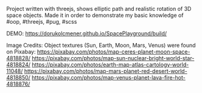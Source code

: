 Project written with threejs, shows elliptic path and realistic rotation of 3D space objects. 
Made it in order to demonstrate my basic knowledge of #oop, #threejs, #pug, #scss

DEMO:
https://dorukolcmener.github.io/SpacePlayground/build/

Image Credits:
Object textures (Sun, Earth, Moon, Mars, Venus) were found on Pixabay:
https://pixabay.com/photos/map-ceres-planet-moon-space-4818828/
https://pixabay.com/photos/map-sun-nuclear-bright-world-star-4818824/
https://pixabay.com/photos/earth-map-atlas-cartology-world-11048/
https://pixabay.com/photos/map-mars-planet-red-desert-world-4818850/
https://pixabay.com/photos/map-venus-planet-lava-fire-hot-4818876/

